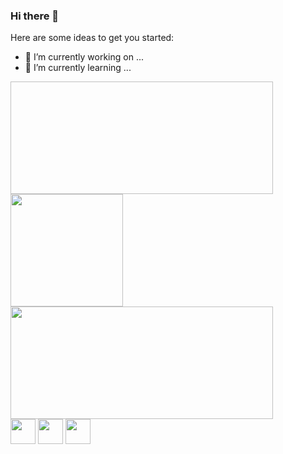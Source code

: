 ### Hi there 👋


Here are some ideas to get you started:

- 🔭 I’m currently working on ...
- 🌱 I’m currently learning ...

<div>
  <a href="https://github.com/Sirlucas110"></a>
  <img height='180px' width='420px src='https://github-readme-stats.vercel.app/api?username=Sirlucas110&theme=tokyonight&show_icons=true&hide_border=true&count_private=true'>
  <img height='180px' widht='420px'src='https://github-readme-streak-stats.herokuapp.com/?user=Sirlucas110&theme=tokyonight&hide_border=true'>
  <img height='180px'width='420px' src='https://github-readme-stats.vercel.app/api/top-langs/?username=Sirlucas110&theme=tokyonight&show_icons=true&hide_border=true&layout=compact'>
</div>

<div style='display: inline-block'>
  <img align='center height='30' width='40' src="https://cdn.jsdelivr.net/gh/devicons/devicon/icons/html5/html5-original.svg" />
  <img align='center height='30' width='40' src="https://cdn.jsdelivr.net/gh/devicons/devicon/icons/html5/html5-original.svg" />
  <img align='center height='30' width='40' src="https://cdn.jsdelivr.net/gh/devicons/devicon/icons/html5/html5-original.svg" />
</div>
